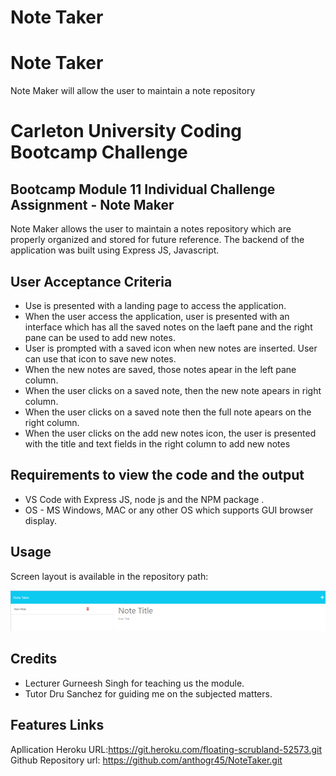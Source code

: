 # Note Taker


# Note Taker
Note Maker will allow the user to maintain a note repository

# Carleton University Coding Bootcamp Challenge 

## Bootcamp Module 11 Individual Challenge Assignment - Note Maker

Note Maker allows the user to maintain a notes repository which are properly organized and stored for future reference. The backend of the application was built using Express JS, Javascript. 

## User Acceptance Criteria

* Use is presented with a landing page to access the application.
* When the user access the application, user is presented with an interface which has all the saved notes on the laeft pane and the right pane can be used to add new notes.
* User is prompted with a saved icon when new notes are inserted. User can use that icon to save new notes.
* When the new notes are saved, those notes apear in the left pane column.
* When the user clicks on a saved note, then the new note apears in right column.
* When the user clicks on a saved note then the full note apears on the right column.
* When the user clicks on the add new notes icon, the user is presented with the title and text fields in the right column to add new notes


## Requirements to view the code and the output

- VS Code with Express JS, node js and the NPM package .
- OS - MS Windows, MAC or any other OS which supports GUI browser display.

## Usage

Screen layout is available in the repository path: 


![image info](./assets/Screenshot%202023-10-26%20204412.png)

## Credits

- Lecturer Gurneesh Singh for teaching us the module.
- Tutor Dru Sanchez for guiding me on the subjected matters.

  
## Features Links

Apllication Heroku URL:https://git.heroku.com/floating-scrubland-52573.git
Github Repository url: https://github.com/anthogr45/NoteTaker.git